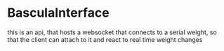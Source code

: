 # BasculaInterface

this is an api, that hosts a websocket that connects to a serial weight, so that the client can attach to it and react to real time weight changes
